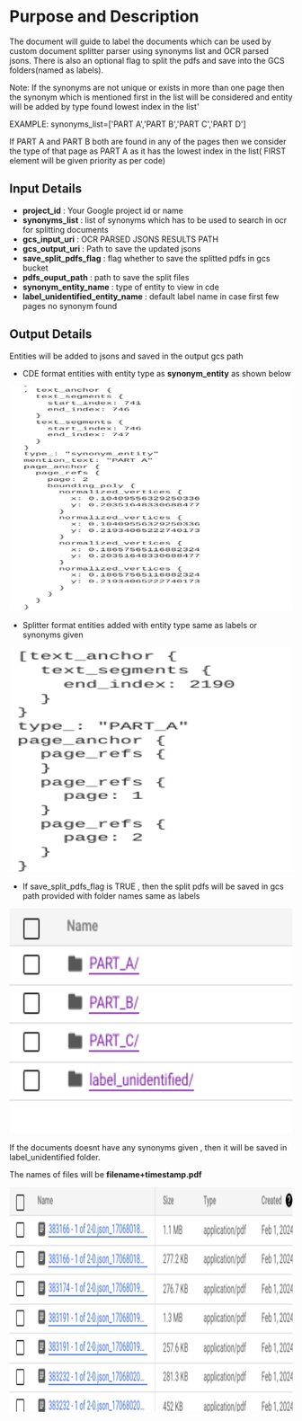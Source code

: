# Purpose and Description

The document will guide to label the documents which can be used by custom document splitter parser using synonyms list and OCR parsed jsons.
There is also an optional flag to split the pdfs and save into the GCS folders(named as labels).

Note:
If the synonyms are not unique or exists in more than one page then the synonym which is mentioned first in the list will
be considered and entity will be added by type found lowest index in the list'

EXAMPLE: synonyms_list=['PART A','PART B','PART C','PART D']

If PART A and PART B both are found in any of the pages then we consider the type of that page as PART A as
it has the lowest index in the list( FIRST element will be given priority as per code)

## Input Details
* **project_id** : Your Google project id or name
* **synonyms_list** : list of synonyms which has to be used to search in ocr for splitting documents
* **gcs_input_uri** : OCR PARSED JSONS RESULTS PATH
* **gcs_output_uri** : Path to save the updated jsons
* **save_split_pdfs_flag** : flag whether to save the splitted pdfs in gcs bucket
* **pdfs_ouput_path** : path to save the split files
* **synonym_entity_name** : type of entity to view in cde
* **label_unidentified_entity_name** : default label name in case first few pages no synonym found

## Output Details

Entities will be added to jsons and saved in the output gcs path

* CDE format entities with entity type as **synonym_entity** as shown below

<img src="./Images/cde_entity.png" width=800 height=400 alt="cde_entity"></img>

* Splitter format entities added with entity type same as labels or synonyms given

<img src="./Images/splitter_entity.png" width=800 height=400 alt="splitter_entity"></img>

* If save_split_pdfs_flag is TRUE , then the split pdfs will be saved in gcs path provided with folder names same as labels

<img src="./Images/folders.png" width=800 height=400 alt="folders_image"></img>

If the documents doesnt have any synonyms given , then it will be saved in label_unidentified folder.

The names of files will be **filename+timestamp.pdf**

<img src="./Images/pdf_split.png" width=800 height=400 alt="pdf_split"></img>
